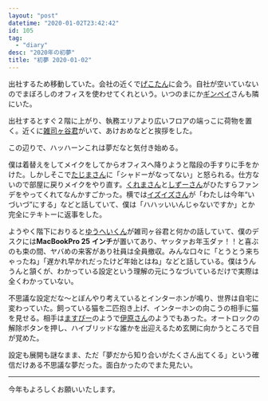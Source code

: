 ```yaml
---
layout: "post"
datetime: "2020-01-02T23:42:42"
id: 105
tag:
  - "diary"
desc: "2020年の初夢"
title: "初夢 2020-01-02"
---
```


出社するため移動していた。会社の近くで[げこたん](https://twitter.com/GeckoTang)に会う。自社が空いていないのでまぼろしのオフィスを使わせてくれという。いつのまにか[ギンペイ](https://twitter.com/ginpei_jp)さんも隣にいた。

出社するとすぐ２階に上がり、執務エリアより広いフロアの端っこに荷物を置く。近くに[雑司ヶ谷君](https://twitter.com/zoshigayan)がいて、あけおめなどと挨拶をした。

この辺りで、ハッハーンこれは夢だなと気付き始める。

僕は着替えをしてメイクをしてからオフィスへ降りようと階段の手すりに手をかけた。しかしそこで[たじまさん](https://twitter.com/DesignHumore)に「シャドーがなってない」と怒られる。仕方ないので部屋に戻りメイクをやり直す。[くれまさん](https://twitter.com/crema)と[しずーさん](https://twitter.com/shizooo85)がひたすらファンデをやってくれてなんかすごかった。横では[イズイズさん](https://twitter.com/izuizu)が「わたしは今年“いづいづ”にする」などと話していて、僕は「ハハッいいんじゃないですか」とか完全にテキトーに返事をした。

ようやく階下におりると[ゆうへいくん](https://twitter.com/_yuheiy)が雑司ヶ谷君と何かの話していて、僕のデスクには**MacBookPro 25 インチ**が置いてあり、ヤッタァお年玉ダァ！！と喜ぶのも束の間、ヤバめの来客があり社員は全員撤収。みんな口々に「とうとう来ちゃったね」「遅かれ早かれだったけど年始とはね」などと話している。僕はうんうんと頷くが、わかっている設定という理解の元にうなづいているだけで実際は全くわかっていない。

不思議な設定だな〜とぼんやり考えているとインターホンが鳴り、世界は自宅に変わっていた。飼っている猫を二匹抱き上げ、インターホンの向こうの相手に猫を見せる。相手は[ますぴー](https://twitter.com/masup9)のようで[伊原さん](https://twitter.com/magi1125)のようでもあった。オートロックの解除ボタンを押し、ハイブリッドな誰かを出迎えるため玄関に向かうところで目が覚めた。

設定も展開も謎なまま、ただ「夢だから知り合いがたくさん出てくる」という確信だけある不思議な夢だった。面白かったのでまた見たい。

---

今年もよろしくお願いいたします。
